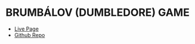 # BRUMBÁLOV (DUMBLEDORE) GAME


- [Live Page](https://brumbalov-game-ttoomas.netlify.app/)
- [Github Repo](https://github.com/ttoomas/brumbalov-game)